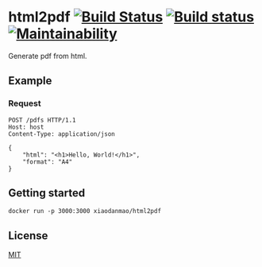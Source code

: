 # html2pdf [![Build Status](https://travis-ci.org/Frederick-S/html2pdf.svg?branch=master)](https://travis-ci.org/Frederick-S/html2pdf) [![Build status](https://ci.appveyor.com/api/projects/status/91sq693rev5u7cn5/branch/master?svg=true)](https://ci.appveyor.com/project/Frederick-S/html2pdf/branch/master) [![Maintainability](https://api.codeclimate.com/v1/badges/b9451bfc5cdafca7d216/maintainability)](https://codeclimate.com/github/Frederick-S/html2pdf/maintainability)
Generate pdf from html.

## Example
### Request
```http
POST /pdfs HTTP/1.1
Host: host
Content-Type: application/json

{
	"html": "<h1>Hello, World!</h1>",
	"format": "A4"
}
```

## Getting started
```
docker run -p 3000:3000 xiaodanmao/html2pdf
```

## License
[MIT](LICENSE)
